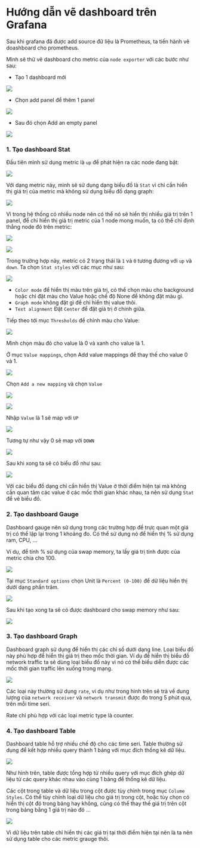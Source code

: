 # Hướng dẫn vẽ dashboard trên Grafana

Sau khi grafana đã được add source đữ liệu là Prometheus, ta tiến hành vẽ doashboard cho prometheus.

Mình sẽ thử vẽ dashboard cho metric của `node exporter` với các bước như sau:

- Tạo 1 dashboard mới

![](../images/grafana1.png)

- Chọn add panel để thêm 1 panel

![](../images/grafana2.png)

- Sau đó chọn Add an empty panel

![](../images/grafana3.png)

### 1. Tạo dashboard Stat

Đầu tiên mình sử dụng metric là `up` để phát hiện ra các node đang bật:

![](../images/grafana5.png)

Với dạng metric này, mình sẽ sử dụng dạng biểu đồ là `Stat` vì chỉ cần hiển thị giá trị của metric mà không sử dụng biểu đồ dạng graph:

![](../images/grafana4.png)

Vì trong hệ thống có nhiều node nên có thể nó sẽ hiển thị nhiều giá trị trên 1 panel, để chỉ hiển thị giá trị metric của 1 node mong muốn, ta có thể chỉ định thẳng node đó trên metric:

![](../images/grafana6.png)

![](../images/grafana7.png)

Trong trường hợp này, metric có 2 trạng thái là `1` và `0` tương đương với `up` và `down`. Ta chọn `Stat styles` với các mục như sau:

![](../images/grafana8.png)

- `Color mode` để hiển thị màu trên giá trị, có thể chọn màu cho background hoặc chỉ đặt màu cho Value hoặc chế độ None để không đặt màu gì.
- `Graph mode` không đặt gì để chỉ hiển thị value thôi.
- `Text alignment` Đặt `Center` để đặt giá trị ở chính giữa.

Tiếp theo tới mục `Thresholds` để chỉnh màu cho Value:

![](../images/grafana9.png)

Mình chọn màu đỏ cho value là 0 và xanh cho value là 1. 

Ở mục `Value mappings`, chọn Add value mappings để thay thế cho value 0 và 1.

![](../images/grafana10.png)

Chọn `Add a new mapping` và chọn `Value`

![](../images/grafana11.png)

![](../images/grafana12.png)

Nhập `Value` là 1 sẽ map với `UP`

![](../images/grafana13.png)

Tương tự như vậy 0 sẽ map với `DOWN`

![](../images/grafana14.png)

Sau khi xong ta sẽ có biểu đồ như sau:

![](../images/grafana15.png)

Với các biểu đồ dạng chỉ cần hiển thị Value ở thời điểm hiện tại mà không cần quan tâm các value ở các mốc thời gian khác nhau, ta nên sử dụng `Stat` để vẽ biểu đồ.

### 2. Tạo dashboard Gauge

Dashboard gauge nên sử dụng trong các trường hợp để trực quan một giá trị có thể lặp lại trong 1 khoảng đo. Có thể sử dụng nó để hiển thị % sử dụng ram, CPU, ...

Ví dụ, để tính % sử dụng của swap memory, ta lấy giá trị tính được của metric chia cho 100.

![](../images/grafana17.png)

Tại mục `Standard options` chọn Unit là `Percent (0-100)` để dữ liệu hiển thị dưới dạng phần trăm.

![](../images/grafana18.png)

Sau khi tạo xong ta sẽ có được dashboard cho swap memory như sau:

![](../images/grafana19.png)

### 3. Tạo dashboard Graph

Dashboard graph sử dụng để hiển thị các chỉ số dưới dạng line. Loại biểu đồ này phù hợp để hiển thị giá trị theo mốc thời gian. Ví dụ để hiển thị biểu đồ network traffic ta sẽ dùng loại biểu đồ này vì nó có thể biểu diễn được các mốc thời gian traffic lên xuống trong mạng. 

![](../images/grafana20.png)

Các loại này thường sử dụng `rate`, ví dụ như trong hình trên sẽ trả về dung lượng của `network receiver` và `network transmit` được đo trong 5 phút qua, trên mỗi time seri.

Rate chỉ phù hợp với các loại metric type là counter.

### 4. Tạo dashboard Table

Dashboard table hỗ trợ nhiều chế độ cho các time seri. Table thường sử dụng để kết hợp nhiều query thành 1 bảng với mục đích thống kê dữ liệu.

![](../images/grafana21.png)

Như hình trên, table được tổng hợp từ nhiều query với mục đích ghép dữ liệu từ các query khác nhau vào cùng 1 bảng để thống kê dữ liệu.

Các cột trong table và dữ liệu trong cột được tùy chỉnh trong mục `Colume Styles`. Có thể tùy chỉnh loại dữ liệu cho giá trị trong cột, hoặc tùy chọn có hiển thị cột đó trong bảng hay không, cũng có thể thay thế giá trị trên cột trong bảng bằng 1 giá trị nào đó ...

![](../images/grafana22.png)

Vì dữ liệu trên table chỉ hiển thị các giá trị tại thời điểm hiện tại nên là ta nên sử dụng table cho các metric grauge thôi.


